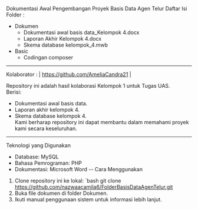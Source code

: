 Dokumentasi Awal Pengembangan Proyek Basis Data Agen Telur
Daftar Isi Folder :
- Dokumen 
  - Dokumentasi awal basis data_Kelompok 4.docx
  -  Laporan Akhir Kelompok 4.docx
  - Skema database kelompok_4.mwb
- Basic 
  - Codingan composer
---
Kolaborator :
|   https://github.com/AmeliaCandra21  |

Repository ini adalah hasil kolaborasi Kelompok 1 untuk Tugas UAS.  
Berisi:
- Dokumentasi awal basis data.
- Laporan akhir kelompok 4.
- Skema database kelompok 4.  
Kami berharap repository ini dapat membantu dalam memahami proyek kami secara keseluruhan. 
---
 Teknologi yang Digunakan
- Database: MySQL
- Bahasa Pemrograman: PHP
- Dokumentasi: Microsoft Word 
-- Cara Menggunakan
1. Clone repository ini ke lokal:
   `bash
   git clone https://github.com/nazwaacamila6/FolderBasisDataAgenTelur.git
2. Buka file dokumen di folder Dokumen.
3. Ikuti manual penggunaan sistem untuk informasi lebih lanjut.
